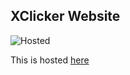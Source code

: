 ## XClicker Website
![Hosted](https://img.shields.io/github/deployments/robiot/XClicker/github-pages)

This is hosted [here](https://xclicker.pages.dev)
